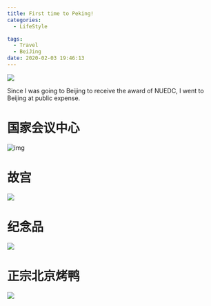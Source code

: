 ```yaml
---
title: First time to Peking!
categories:
  - LifeStyle

tags:
  - Travel
  - BeiJing
date: 2020-02-03 19:46:13
---
```


![](http://leiblog.wang/static/2020-03-25/1580903285612B5731025E8932B46377A62EE775D6E5F.jpg)

Since I was going to Beijing to receive the award of NUEDC, I went to Beijing at public expense.

<!-- more -->

# 国家会议中心

![img](http://leiblog.wang/static/2020-03-25/15809130365271.jpg)

# 故宫

![](http://leiblog.wang/static/2020-03-25/15809132930296EEBA082C045FB95EC7A550B6CD727DA.jpg)

# 纪念品

![](http://leiblog.wang/static/2020-03-25/15809131569883.jpg)

# 正宗北京烤鸭

![](http://leiblog.wang/static/2020-03-25/1580913192622CA7C37D41E3DE7C4AB49E790FB9A28EB.jpg)
